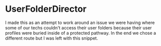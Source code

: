 # UserFolderDirector
I made this as an attempt to work around an issue we were having where some of our techs couldn't access their user folders because their user profiles were buried inside of a protected pathway.  In the end we chose a different route but I was left with this snippet.  
